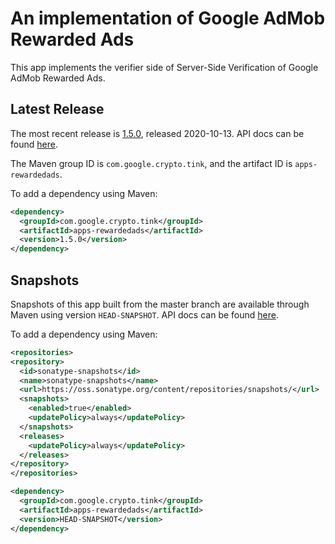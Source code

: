 # An implementation of Google AdMob Rewarded Ads

This app implements the verifier side of Server-Side Verification of Google
AdMob Rewarded Ads.

## Latest Release

The most recent release is
[1.5.0](https://github.com/google/tink/releases/tag/v1.5.0), released
2020-10-13. API docs can be found
[here](https://google.github.io/tink/javadoc/apps-rewardedads/1.5.0).

The Maven group ID is `com.google.crypto.tink`, and the artifact ID is
`apps-rewardedads`.

To add a dependency using Maven:

```xml
<dependency>
  <groupId>com.google.crypto.tink</groupId>
  <artifactId>apps-rewardedads</artifactId>
  <version>1.5.0</version>
</dependency>
```

## Snapshots

Snapshots of this app built from the master branch are available through Maven
using version `HEAD-SNAPSHOT`. API docs can be found
[here](https://google.github.io/tink/javadoc/apps-rewardedads/HEAD-SNAPSHOT).

To add a dependency using Maven:

```xml
<repositories>
<repository>
  <id>sonatype-snapshots</id>
  <name>sonatype-snapshots</name>
  <url>https://oss.sonatype.org/content/repositories/snapshots/</url>
  <snapshots>
    <enabled>true</enabled>
    <updatePolicy>always</updatePolicy>
  </snapshots>
  <releases>
    <updatePolicy>always</updatePolicy>
  </releases>
</repository>
</repositories>

<dependency>
  <groupId>com.google.crypto.tink</groupId>
  <artifactId>apps-rewardedads</artifactId>
  <version>HEAD-SNAPSHOT</version>
</dependency>
```
